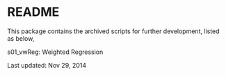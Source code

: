 README
=======
This package contains the archived scripts for further development, listed as below,

s01_vwReg: Weighted Regression




Last updated: Nov 29, 2014
